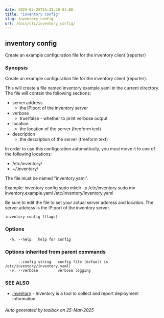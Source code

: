 ```yaml
---
date: 2025-03-25T15:33:20-04:00
title: "inventory config"
slug: inventory_config
url: /docs/cli/inventory_config/
---
```

## inventory config

Create an example configuration file for the inventory client (reporter)

### Synopsis

Create an example configuration file for the inventory client (reporter).

This will create a file named inventory.example.yaml in the current directory.
The file will contain the following sections:
- server.address 	
	* the IP:port of the inventory server
- verbose 		
	* true/false - whether to print verbose output
- location 		
	* the location of the server (freeform text)
- description 		
	* the description of the server (freeform text)

In order to use this configuration automatically, you must move it to one of 
the following locations:

- /etc/inventory/
- ~/.inventory/

The file must be named "inventory.yaml".

Example:
inventory config
sudo mkdir -p /etc/inventory
sudo mv inventory.example.yaml /etc/inventory/inventory.yaml

Be sure to edit the file to set your actual server address and location.
The server.address is the IP:port of the inventory server.

```
inventory config [flags]
```

### Options

```
  -h, --help   help for config
```

### Options inherited from parent commands

```
      --config string   config file (default is /etc/inventory/inventory.yaml)
  -v, --verbose         verbose logging
```

### SEE ALSO

* [inventory](/inventory/docs/cli/inventory/)	 - Inventory is a tool to collect and report deployment information

###### Auto generated by toolbox on 25-Mar-2025
